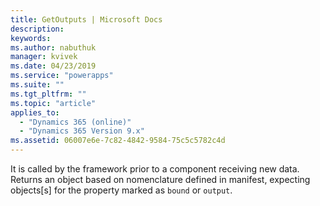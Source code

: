 ```yaml
---
title: GetOutputs | Microsoft Docs
description: 
keywords:
ms.author: nabuthuk
manager: kvivek
ms.date: 04/23/2019
ms.service: "powerapps"
ms.suite: ""
ms.tgt_pltfrm: ""
ms.topic: "article"
applies_to: 
  - "Dynamics 365 (online)"
  - "Dynamics 365 Version 9.x"
ms.assetid: 06007e6e-7c82-4842-9584-75c5c5782c4d
---
```


It is called by the framework prior to a component receiving new data. Returns an object based on nomenclature defined in manifest, expecting objects[s] for the property marked as `bound` or `output`.
